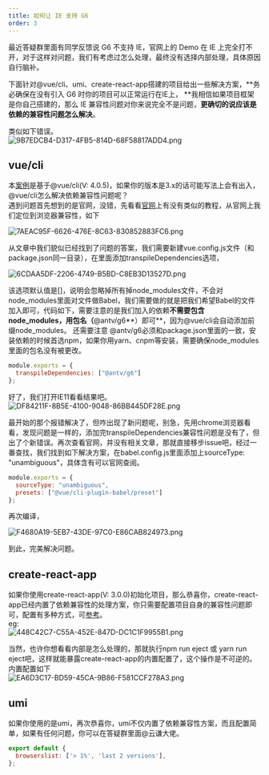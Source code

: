 ```yaml
---
title: 如何让 IE 支持 G6
order: 3
---
```


最近答疑群里面有同学反馈说 G6 不支持 IE，官网上的 Demo 在 IE 上完全打不开，对于这样对问题，我们有考虑过怎么处理，最终没有选择内部处理，具体原因自行脑补。

下面针对@vue/cli、umi、create-react-app搭建的项目给出一些解决方案，**务必确保在没有引入 G6 时你的项目可以正常运行在IE上， **我相信如果项目框架是你自己搭建的，那么 IE 兼容性问题对你来说完全不是问题，**更确切的说应该是依赖的兼容性问题怎么解决**。

类似如下错误。<br />![9B7EDCB4-D317-4FB5-814D-68F58817ADD4.png](https://cdn.nlark.com/yuque/0/2019/png/278352/1572488463816-61bac7a7-9599-43b9-9871-84aa19c517f8.png#align=left&display=inline&height=462&name=9B7EDCB4-D317-4FB5-814D-68F58817ADD4.png&originHeight=462&originWidth=1974&search=&size=268517&status=done&width=1974)

## vue/cli

本[案例](https://github.com/lxfu/vue-g6)是基于@vue/cli(V: 4.0.5)，如果你的版本是3.x的话可能写法上会有出入，@vue/cli怎么解决依赖兼容性问题呢？<br />遇到问题首先想到的是官网，没错，先看看[官网](https://cli.vuejs.org/zh/guide/browser-compatibility.html#polyfill)上有没有类似的教程，从官网上我们定位到浏览器兼容性，如下

![7AEAC95F-6626-476E-8C63-830852883FC6.png](https://cdn.nlark.com/yuque/0/2019/png/278352/1572487613256-21bd4477-3bf7-4f0e-a016-6cfc88694796.png#align=left&display=inline&height=1434&name=7AEAC95F-6626-476E-8C63-830852883FC6.png&originHeight=1434&originWidth=2620&search=&size=1281163&status=done&width=2620)

从文章中我们貌似已经找到了问题的答案，我们需要新建vue.config.js文件（和package.json同一目录），在里面添加transpileDependencies选项，

![6CDAA5DF-2206-4749-B5BD-C8EB3D13527D.png](https://cdn.nlark.com/yuque/0/2019/png/278352/1572487802971-7c772bc2-a319-4845-a28f-07617c9d9165.png#align=left&display=inline&height=642&name=6CDAA5DF-2206-4749-B5BD-C8EB3D13527D.png&originHeight=642&originWidth=1950&search=&size=289455&status=done&width=1950)

该选项默认值是[]，说明会忽略掉所有掉node_modules文件，不会对node_modules里面对文件做Babel，我们需要做的就是把我们希望Babel的文件加入即可，代码如下，需要注意的是我们加入的依赖**不需要包含node_modules，用包名（**@antv/g6**）即可**，因为@vue/cli会自动添加前缀node_modules。 还需要注意 @antv/g6必须和package.json里面的一致，安装依赖的时候首选npm，如果你用yarn、cnpm等安装，需要确保node_modules里面的包名没有被更改。

```javascript
module.exports = {
  transpileDependencies: ["@antv/g6"]
};
```

好了，我们打开IE11看看结果吧。<br />![DF84211F-8B5E-4100-9048-86BB445DF28E.png](https://cdn.nlark.com/yuque/0/2019/png/278352/1572488515498-453227ad-1602-4b33-a39b-8fe37ee561ad.png#align=left&display=inline&height=612&name=DF84211F-8B5E-4100-9048-86BB445DF28E.png&originHeight=612&originWidth=2192&search=&size=552053&status=done&width=2192)

最开始的那个报错解决了，但咋出现了新问题呢，别急，先用chrome浏览器看看，发现问题是一样的，添加完transpileDependencies兼容性问题是没有了，但出了个新错误。再次查看官网，并没有相关文章，那就直接移步issue吧，经过一番查找，我们找到如下解决方案，在babel.config.js里面添加上sourceType: "unambiguous"，具体含有可以官网查阅。

```javascript
module.exports = {
  sourceType: "unambiguous",
  presets: ["@vue/cli-plugin-babel/preset"]
};
```

再次编译，

![F4680A19-5EB7-43DE-97C0-E86CAB824973.png](https://cdn.nlark.com/yuque/0/2019/png/278352/1572488965455-b993c651-c934-4db9-bef7-ddb3430b52be.png#align=left&display=inline&height=920&name=F4680A19-5EB7-43DE-97C0-E86CAB824973.png&originHeight=920&originWidth=2874&search=&size=419213&status=done&width=2874)

到此，完美解决问题。


## create-react-app

如果你使用create-react-app(V: 3.0.0)初始化项目，那么恭喜你，create-react-app已经内置了依赖兼容性的处理方案，你只需要配置项目自身的兼容性问题即可，配置有多种方式，可[参考](https://create-react-app.dev/docs/supported-browsers-features/#configuring-supported-browsers)。<br />eg:<br />![448C42C7-C55A-452E-847D-DC1C1F9955B1.png](https://cdn.nlark.com/yuque/0/2019/png/278352/1572489484918-5ee52fed-3ca9-434d-b7f9-ec153fdf6c21.png#align=left&display=inline&height=968&name=448C42C7-C55A-452E-847D-DC1C1F9955B1.png&originHeight=968&originWidth=1696&search=&size=640894&status=done&width=1696)

当然，也许你想看看内部是怎么处理的，那就执行npm run eject 或 yarn run eject吧，这样就能暴露create-react-app的内置配置了，这个操作是不可逆的。 内置配置如下<br />![EA6D3C17-BD59-45CA-9B86-F581CCF278A3.png](https://cdn.nlark.com/yuque/0/2019/png/278352/1572491425327-f74942f3-fbbe-4982-8d35-f1f0d31a0f21.png#align=left&display=inline&height=1222&name=EA6D3C17-BD59-45CA-9B86-F581CCF278A3.png&originHeight=1222&originWidth=2002&search=&size=1155793&status=done&width=2002)


## umi

如果你使用的是umi，再次恭喜你，umi不仅内置了依赖兼容性方案，而且配置简单，如果有任何问题，你可以在答疑群里面@云谦大佬。

```javascript
export default {
  browserslist: ['> 1%', 'last 2 versions'],
};
```
